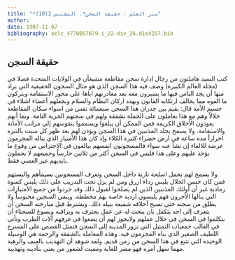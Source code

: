 ```yaml
---
title: "*سير العلم : حقيقة السجن*. المقتبس 2(10)"
author: 
date: 1907-11-07
bibliography: oclc_4770057679-i_22-div_26.d1e4257.bib
---
```




##  حقيقة السجن 


 كتب السيد هاملتون من رجال ادارة سجن مقاطعة مشيغأن في الولايات المتحدة فصلا في (مجلة العالم الكبيرة) وصف فيه هذا السجن الذي هو مثال السجون الحقيقية التي يراد منها أن يجد الناس فيها ما يسيرون معه بعد مغادرتهم اياها على محور الاستقامة ويتركون ما الفوه مما يخالف ارتكابه القانون ويهدد اركان النظام والسلام ويجعلهم أعضاء اشلاء في جسيم الأمة قال: يقيم بين جدران هذا السجن  سبعمائة  نفس من اسواء سكان المقاطعة خلالاً وهم مع هذا يعاملون على الجملة بشفقة ولهم في سجنهم الحرية التامة. وبما أنهم يعودون الأخلاق الكريمة فمن الممكن أن يبلغوا ويسمموا بنفوسهم إلى مراتب الأمانة والاستقامة. ولا يسمح بجلد المذنبين في هذا السجن ويؤذن لهم بعد ظهر كل سبت بالتنزه احراراً مدة ساعة في ارض خضراء كثيرة الكلاء وإذ كان هذا الأمتياز الذي يناله المجرمون عرضة للالغاء إن نشأ عنه سواء فالمسجونون انفسهم يبالغون في الاحتراس من وقوع ما يؤخذ عليهم وعلى هذا فليس في السجن أكثر من  ثلاثين  حارساً وجميعهم لا يحملون بايديهم غير العصي فقط.  

 ولا يسمح لهم بحمل اسلحة نارية داخل السجن وتعرف المسجونين بسيمأهم والبستهم فمن كان حسن الخلال يلبس رداء ازرق ومن لم يزل تحت التدريب على ذلك يلبس كسوة رمادية غير أن أولئك المذنبين الذين لم يصلحوا لقبول ذلك وقد جردوا من جميع الأمتيازات التي ينالها الآخرون فهم يلبسون اردية خاصة بهم مخططة. ويبقى السجين محبوساً ولا يطلق من سجنه حتى تصبح أخلاقه شفيعة بنيله ذلك. ويشترط قبل مبارحته السجن أن يتعرف إلى  احد  يتكفل بان يبحث له عن عمل يحترف به ويراقبه ويسوغ للسجناء أن يتكلموا في السجن في خلال عملهم ولايجوز لهم أن يضعوا في غرفهم آلات الطرب وتأتي في الغالب جمعيات التمثيل التي تزور المدينة إلى السجن فتمثل القصص على المسرح اللطيف الصغير الذي بناه المجرمون فيه. وهذه المعاملة بالشفقة والرحمة هي الوسيلة الوحيدة التي تتبع في هذا السجن من زمن قديم. ولقد شوهد أن التهذيب بالعنف والرهبة مهما سهل أمره فهو مضر للغاية ومميت لشعور من يعنى بتأديبه وتهذيبه.  
